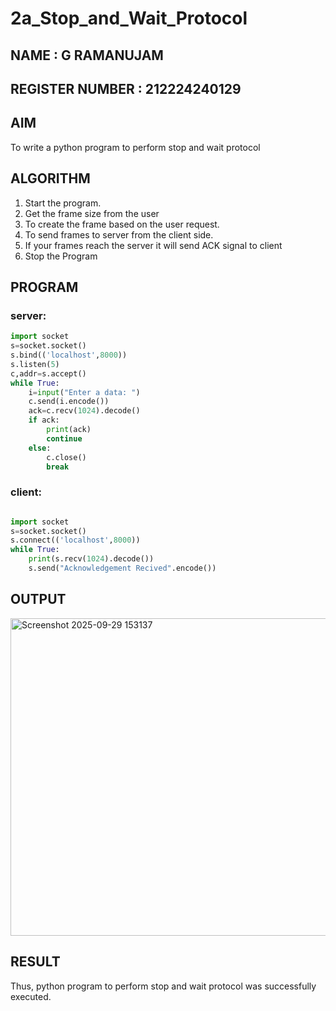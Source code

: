 # 2a_Stop_and_Wait_Protocol
##  NAME : G RAMANUJAM
## REGISTER NUMBER : 212224240129
## AIM 
To write a python program to perform stop and wait protocol
## ALGORITHM
1. Start the program.
2. Get the frame size from the user
3. To create the frame based on the user request.
4. To send frames to server from the client side.
5. If your frames reach the server it will send ACK signal to client
6. Stop the Program
## PROGRAM
### server:
```python
import socket 
s=socket.socket() 
s.bind(('localhost',8000)) 
s.listen(5) 
c,addr=s.accept()
while True:
    i=input("Enter a data: ")
    c.send(i.encode())
    ack=c.recv(1024).decode()
    if ack: 
        print(ack) 
        continue
    else: 
        c.close() 
        break

```

### client:
```python

import socket 
s=socket.socket() 
s.connect(('localhost',8000)) 
while True:
    print(s.recv(1024).decode())
    s.send("Acknowledgement Recived".encode())


```
## OUTPUT

<img width="1455" height="508" alt="Screenshot 2025-09-29 153137" src="https://github.com/user-attachments/assets/13c90235-41f9-4353-837b-8a5a6864cc3d" />

## RESULT
Thus, python program to perform stop and wait protocol was successfully executed.
